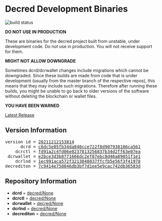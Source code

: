 
# Decred Development Binaries

![build status](https://github.com/matheusd/decred-weekly-builds/actions/workflows/decrediton.yml/badge.svg)


**DO NOT USE IN PRODUCTION**

These are binaries for the decred project built from unstable, under development
code. Do not use in production. You will not receive support for them.

**MIGHT NOT ALLOW DOWNGRADE**

Sometimes dcrd/dcrwallet changes include migrations which cannot be downgraded.
Since these builds are made from code that is under development (usually from
the master branch of the respective repos), this means that they may include such
migrations. Therefore after running these builds, you might be unable to go back
to older versions of the software without deleting the blockchain or wallet
files.

**YOU HAVE BEEN WARNED**

[Latest Release](https://github.com/matheusd/decred-weekly-builds/releases/latest)

## Version Information

<pre>
version id = <a href="https://github.com/matheusd/decred-weekly-builds/releases/tag/v20211212153814">20211212153814</a>
      dcrd = <a href="https://github.com/decred/dcrd/commits/c6dc5e05fb34da840cce722f8d907938106ca561">c6dc5e05fb34da840cce722f8d907938106ca561</a>
    dcrctl = <a href="https://github.com/decred/dcrctl/commits/fd91a2c4fd06e0237813256837b34d2ff63e07ea">fd91a2c4fd06e0237813256837b34d2ff63e07ea</a>
 dcrwallet = <a href="https://github.com/decred/dcrwallet/commits/e2bce3d3b8771666dc2ef87ebc8d46a89051f1e1">e2bce3d3b8771666dc2ef87ebc8d46a89051f1e1</a>
    dcrlnd = <a href="https://github.com/decred/dcrlnd/commits/1ec991aca572f3213848837ffcfb5e56f3f41978">1ec991aca572f3213848837ffcfb5e56f3f41978</a>
decrediton = <a href="https://github.com/decred/decrediton/commits/7c9414e758046db3bf7d1ee5e9cac742db36583d">7c9414e758046db3bf7d1ee5e9cac742db36583d</a>
</pre>

## Repository Information

- **dcrd** = [decred/None](https://github.com/decred/dcrd)
- **dcrctl** = [decred/None](https://github.com/decred/dcrctl)
- **dcrwallet** = [decred/None](https://github.com/decred/dcrwallet)
- **dcrlnd** = [decred/None](https://github.com/decred/dcrlnd)
- **decrediton** = [decred/None](https://github.com/decred/decrediton)


